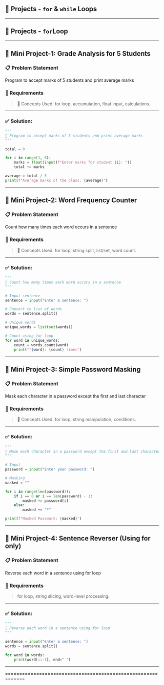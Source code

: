 ## 🔨 Projects - `for` & `while` Loops

---

## 🔨 Projects - `for`Loop

---

## 🧩 Mini Project-1: Grade Analysis for 5 Students

### 📋 Problem Statement
Program to accept marks of 5 students and print average marks

### 🎯 Requirements
> 📌 Concepts Used: for loop, accumulation, float input, calculations.

---

### ✅ Solution:
```python
"""
📘 Program to accept marks of 5 students and print average marks
"""

total = 0

for i in range(1, 6):
    marks = float(input(f"Enter marks for student {i}: "))
    total += marks

average = total / 5
print(f"Average marks of the class: {average}")
```

---

## 🧩 Mini Project-2: Word Frequency Counter

### 📋 Problem Statement
Count how many times each word occurs in a sentence

### 🎯 Requirements
> 📌 Concepts Used: for loop, string split, list/set, word count.

---

### ✅ Solution:
```python
"""
📘 Count how many times each word occurs in a sentence
"""

# Input sentence
sentence = input("Enter a sentence: ")

# Convert to list of words
words = sentence.split()

# Unique words
unique_words = list(set(words))

# Count using for loop
for word in unique_words:
    count = words.count(word)
    print(f"{word}: {count} times")
```

---

## 🧩 Mini Project-3: Simple Password Masking

### 📋 Problem Statement
Mask each character in a password except the first and last character

### 🎯 Requirements
> 📌 Concepts Used: for loop, string manipulation, conditions.

---

### ✅ Solution:
```python
"""
📘 Mask each character in a password except the first and last character
"""

# Input
password = input("Enter your password: ")

# Masking
masked = ""

for i in range(len(password)):
    if i == 0 or i == len(password) - 1:
        masked += password[i]
    else:
        masked += "*"

print(f"Masked Password: {masked}")
```

---

## 🧩 Mini Project-4: Sentence Reverser (Using for only)

### 📋 Problem Statement
Reverse each word in a sentence using for loop

### 🎯 Requirements
> for loop, string slicing, word-level processing.

---

### ✅ Solution:
```python
"""
📘 Reverse each word in a sentence using for loop
"""

sentence = input("Enter a sentence: ")
words = sentence.split()

for word in words:
    print(word[::-1], end=" ")
```

---

=============================================================



